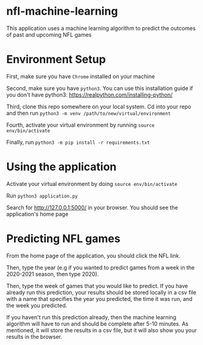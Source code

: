 # nfl-machine-learning
This application uses a machine learning algorithm to predict the outcomes of past and upcoming NFL games

# Environment Setup
First, make sure you have `Chrome` installed on your machine

Second, make sure you have `python3`. You can use this installation guide if you don't have python3: https://realpython.com/installing-python/

Third, clone this repo somewhere on your local system. Cd into your repo and then
run `python3 -m venv /path/to/new/virtual/environment`

Fourth, activate your virtual environment by running `source env/bin/activate`

Finally, run `python3 -m pip install -r requirements.txt`

# Using the application
Activate your virtual environment by doing `source env/bin/activate`

Run `python3 application.py`

Search for http://127.0.0.1:5000/ in your browser. You should see the application's home page

# Predicting NFL games
From the home page of the application, you should click the NFL link.

Then, type the year (e.g if you wanted to predict games from a week in the 2020-2021
season, then type 2020).

Then, type the week of games that you would like to predict. If you have already run this
prediction, your results should be stored locally in a csv file with a name that specifies the
year you predicted, the time it was run, and the week you predicted.

If you haven't run this prediction already, then the machine
learning algorithm will have to run and should be complete after 5-10 minutes. As
mentioned, it will store the results in a csv file, but it will also show you
your results in the browser.
